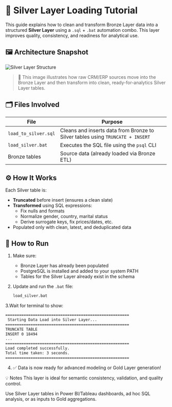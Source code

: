 # 🥈 Silver Layer Loading Tutorial

This guide explains how to clean and transform Bronze Layer data into a structured **Silver Layer** using a `.sql` + `.bat` automation combo. This layer improves quality, consistency, and readiness for analytical use.


## 🖼 Architecture Snapshot

![Silver Layer Structure](https://github.com/ShashwatAnalyst/SQL-Data-Warehouse-Project/blob/main/docs/silver-layer-diagram.png?raw=true)

> 📌 This image illustrates how raw CRM/ERP sources move into the Bronze Layer and then transform into clean, ready-for-analytics Silver Layer tables.



## 🗂 Files Involved

| File               | Purpose                                                                 |
|--------------------|-------------------------------------------------------------------------|
| `load_to_silver.sql` | Cleans and inserts data from Bronze to Silver tables using `TRUNCATE + INSERT` |
| `load_silver.bat`    | Executes the SQL file using the `psql` CLI                            |
| Bronze tables        | Source data (already loaded via Bronze ETL)                          |


## ⚙️ How It Works

Each Silver table is:
- **Truncated** before insert (ensures a clean slate)
- **Transformed** using SQL expressions:
  - Fix nulls and formats
  - Normalize gender, country, marital status
  - Derive surrogate keys, fix prices/dates, etc.
- Populated only with clean, latest, and deduplicated data


## 🚀 How to Run

1. Make sure:
   - Bronze Layer has already been populated
   - PostgreSQL is installed and added to your system PATH
   - Tables for the Silver Layer already exist in the schema

2. Update and run the `.bat` file:
   ```bat
   load_silver.bat
   ```
3.Wait for terminal to show:

```bat
======================================================
 Starting Data Load into Silver Layer...
======================================================
TRUNCATE TABLE
INSERT 0 18494
...
======================================================
Load completed successfully.
Total time taken: 3 seconds.
======================================================
```

4. ✅ Data is now ready for advanced modeling or Gold Layer generation!


💡 Notes
This layer is ideal for semantic consistency, validation, and quality control.

Use Silver Layer tables in Power BI/Tableau dashboards, ad hoc SQL analysis, or as inputs to Gold aggregations.
